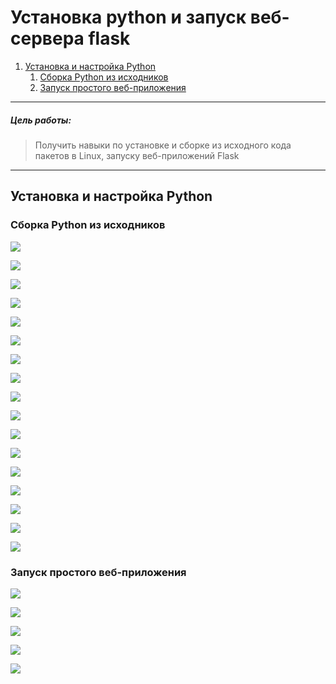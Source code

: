 # Установка python и запуск веб-сервера flask
1. [Установка и настройка Python](#установка-и-настройка-python)
	1. [Сборка Python из исходников](#сборка-python-из-исходников)
	2. [Запуск простого веб-приложения](#запуск-простого-веб-приложения)

---

##### Цель работы:
>Получить навыки по установке и сборке из исходного кода пакетов в Linux, запуску веб-приложений Flask

---

## Установка и настройка Python
### Сборка Python из исходников

![](../images/lab_2/2.png)

![](../images/lab_2/2.1.png)

![](../images/lab_2/2.2.png)

![](../images/lab_2/2.3.png)

![](../images/lab_2/2.4.png)

![](../images/lab_2/2.5.png)

![](../images/lab_2/2.6.png)

![](../images/lab_2/2.7.png)

![](../images/lab_2/2.8.png)

![](../images/lab_2/2.9.png)

![](../images/lab_2/2.10.png)

![](../images/lab_2/2.11.png)

![](../images/lab_2/2.12.png)

![](../images/lab_2/2.13.png)

![](../images/lab_2/2.14.png)

![](../images/lab_2/2.15.png)

![](../images/lab_2/2.16.png)

### Запуск простого веб-приложения

![](../images/lab_2/2.17.png)

![](../images/lab_2/2.18.png)

![](../images/lab_2/2.19.png)

![](../images/lab_2/2.20.png)

![](../images/lab_2/2.21.png)